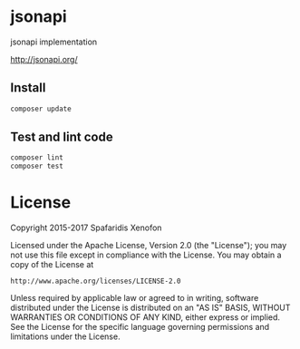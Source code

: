 jsonapi
==
jsonapi implementation

http://jsonapi.org/

## Install
```bash
composer update
```

## Test and lint code
```bash
composer lint
composer test
```

License
=======
Copyright 2015-2017 Spafaridis Xenofon

Licensed under the Apache License, Version 2.0 (the "License");
you may not use this file except in compliance with the License.
You may obtain a copy of the License at

    http://www.apache.org/licenses/LICENSE-2.0

Unless required by applicable law or agreed to in writing, software
distributed under the License is distributed on an "AS IS" BASIS,
WITHOUT WARRANTIES OR CONDITIONS OF ANY KIND, either express or implied.
See the License for the specific language governing permissions and
limitations under the License.
